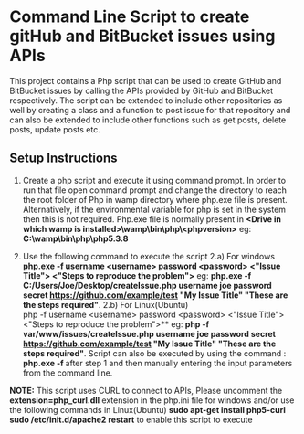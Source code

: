 Command Line Script to create gitHub and BitBucket issues using APIs
===========================================================

This project contains a Php script that can be used to create GitHub and BitBucket issues by calling the APIs provided by GitHub and BitBucket respectively. The script can be extended to include other repositories as well by creating a class and a function to post issue for that repository and can also be extended to include other functions such as get posts, delete posts, update posts etc.


Setup Instructions
------------------

1. Create a php script and execute it using command prompt. In order to run that file open command prompt and change the directory to reach the root folder of Php in wamp directory where php.exe file is present. Alternatively, if the environmental variable for php is set in the system then this is not required. Php.exe file is normally present in 
**\<Drive in which wamp is installed>\wamp\bin\php\\\<phpversion>** eg: **C:\wamp\bin\php\php5.3.8**
 
2. Use the following command to execute the script
	2.a) For windows
		**php.exe -f <php script path> username \<username> password \<password> <repository URL> <"Issue Title"> <"Steps to reproduce the problem">**
		eg: **php.exe -f C:/Users/Joe/Desktop/createIssue.php username joe password secret https://github.com/example/test "My Issue Title" "These are the steps required"**.
	2.b) For Linux(Ubuntu)	
		 php -f <php script path> username \<username> password \<password> <repository URL> <"Issue Title"> <"Steps to reproduce the problem">**
		eg: **php -f var/www/issues/createIssue.php username joe password secret https://github.com/example/test "My Issue Title" "These are the steps required"**.
Script can also be executed by using the command : 
**php.exe -f <php script path>**
after step 1 and then manually entering the input parameters from the command line.

**NOTE:** This script uses CURL to connect to APIs, Please uncomment the **extension=php_curl.dll** extension in the php.ini file for windows and/or use the following commands in Linux(Ubuntu)
**sudo apt-get install php5-curl**
**sudo /etc/init.d/apache2 restart**
to enable this script to execute
